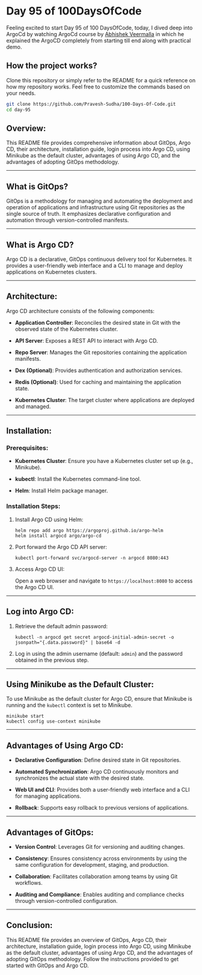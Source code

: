 # Day 95 of 100DaysOfCode

Feeling excited to start Day 95 of 100 DaysOfCode, today, I dived deep into ArgoCd by watching ArgoCd course by [Abhishek Veermalla](https://youtu.be/eqiqQN1CCmM?si=Npa5nCQXTWySyHZj) in which he explained the ArgoCD completely from starting till end along with practical demo.

## How the project works?

Clone this repository or simply refer to the README for a quick reference on how my repository works. Feel free to customize the commands based on your needs.

```bash
git clone https://github.com/Pravesh-Sudha/100-Days-Of-Code.git
cd day-95
```
    
## Overview:

This README file provides comprehensive information about GitOps, Argo CD, their architecture, installation guide, login process into Argo CD, using Minikube as the default cluster, advantages of using Argo CD, and the advantages of adopting GitOps methodology.

---

## What is GitOps?

GitOps is a methodology for managing and automating the deployment and operation of applications and infrastructure using Git repositories as the single source of truth. It emphasizes declarative configuration and automation through version-controlled manifests.

---

## What is Argo CD?

Argo CD is a declarative, GitOps continuous delivery tool for Kubernetes. It provides a user-friendly web interface and a CLI to manage and deploy applications on Kubernetes clusters.

---

## Architecture:

Argo CD architecture consists of the following components:

- **Application Controller**: Reconciles the desired state in Git with the observed state of the Kubernetes cluster.
  
- **API Server**: Exposes a REST API to interact with Argo CD.
  
- **Repo Server**: Manages the Git repositories containing the application manifests.
  
- **Dex (Optional)**: Provides authentication and authorization services.
  
- **Redis (Optional)**: Used for caching and maintaining the application state.
  
- **Kubernetes Cluster**: The target cluster where applications are deployed and managed.

---

## Installation:

### Prerequisites:

- **Kubernetes Cluster**: Ensure you have a Kubernetes cluster set up (e.g., Minikube).
  
- **kubectl**: Install the Kubernetes command-line tool.
  
- **Helm**: Install Helm package manager.

### Installation Steps:

1. Install Argo CD using Helm:

   ```
   helm repo add argo https://argoproj.github.io/argo-helm
   helm install argocd argo/argo-cd
   ```

2. Port forward the Argo CD API server:

   ```
   kubectl port-forward svc/argocd-server -n argocd 8080:443
   ```

3. Access Argo CD UI:

   Open a web browser and navigate to `https://localhost:8080` to access the Argo CD UI.

---

## Log into Argo CD:

1. Retrieve the default admin password:

   ```
   kubectl -n argocd get secret argocd-initial-admin-secret -o jsonpath="{.data.password}" | base64 -d
   ```

2. Log in using the admin username (default: `admin`) and the password obtained in the previous step.

---

## Using Minikube as the Default Cluster:

To use Minikube as the default cluster for Argo CD, ensure that Minikube is running and the `kubectl` context is set to Minikube.

```
minikube start
kubectl config use-context minikube
```

---

## Advantages of Using Argo CD:

- **Declarative Configuration**: Define desired state in Git repositories.
  
- **Automated Synchronization**: Argo CD continuously monitors and synchronizes the actual state with the desired state.
  
- **Web UI and CLI**: Provides both a user-friendly web interface and a CLI for managing applications.
  
- **Rollback**: Supports easy rollback to previous versions of applications.

---

## Advantages of GitOps:

- **Version Control**: Leverages Git for versioning and auditing changes.
  
- **Consistency**: Ensures consistency across environments by using the same configuration for development, staging, and production.
  
- **Collaboration**: Facilitates collaboration among teams by using Git workflows.
  
- **Auditing and Compliance**: Enables auditing and compliance checks through version-controlled configuration.

---

## Conclusion:

This README file provides an overview of GitOps, Argo CD, their architecture, installation guide, login process into Argo CD, using Minikube as the default cluster, advantages of using Argo CD, and the advantages of adopting GitOps methodology. Follow the instructions provided to get started with GitOps and Argo CD.